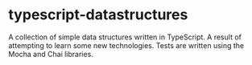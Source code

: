 # typescript-datastructures

A collection of simple data structures written in TypeScript. A result of attempting to learn some new technologies. Tests are written using the Mocha and Chai libraries.

